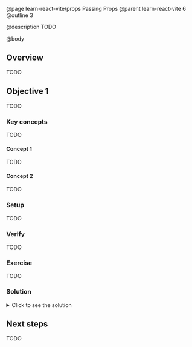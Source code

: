@page learn-react-vite/props Passing Props
@parent learn-react-vite 6
@outline 3

@description TODO

@body

## Overview

TODO

## Objective 1

TODO

### Key concepts

TODO

#### Concept 1

TODO

#### Concept 2

TODO

### Setup

TODO

### Verify

TODO

### Exercise

TODO

### Solution

<details>
<summary>Click to see the solution</summary>

TODO

</details>

## Next steps

TODO